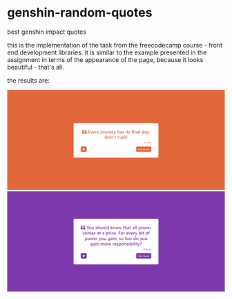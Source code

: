 # genshin-random-quotes
best genshin impact quotes

this is the implementation of the task from the freecodecamp course - front end development libraries. it is similar to the example presented in the assignment in terms of the appearance of the page, because it looks beautiful - that's all.

the results are:

<img src='https://github.com/ajdivotf/genshin-random-quotes/blob/main/results/another-zl-quote.png' width='600'/><img src='https://github.com/ajdivotf/genshin-random-quotes/blob/main/results/zl-quote.png' width='600'/>

